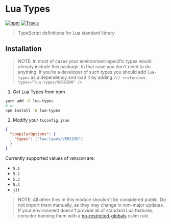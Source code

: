 # Lua Types

[![npm](https://img.shields.io/npm/v/lua-types.svg)](https://npmjs.com/package/lua-types)
[![Travis](https://img.shields.io/travis/ark120202/lua-types.svg)](https://travis-ci.org/ark120202/lua-types)

> TypeScript definitions for Lua standard library

## Installation

> NOTE: In most of cases your environment-specific types would already include this package. In that
> case you don't need to do anything. If you're a developer of such types you should add `lua-types`
> as a dependency and load it by adding `/// <reference types="lua-types/VERSION" />`

1. Get Lua Types from npm

```bash
yarn add -D lua-types
# or
npm install -D lua-types
```

2. Modify your `tsconfig.json`

```json
{
  "compilerOptions": {
    "types": ["lua-types/VERSION"]
  }
}
```

Currently supported values of `VERSION` are:

- `5.1`
- `5.2`
- `5.3`
- `5.4`
- `jit`

> NOTE: All other files in this module shouldn't be considered public. Do not import them manually,
> as they may change in non-major updates. If your environment doesn't provide all of standard Lua
> features, consider banning them with a
> [no-restricted-globals](https://eslint.org/docs/rules/no-restricted-globals) eslint rule.
